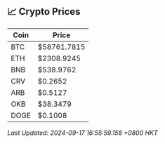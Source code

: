 ## 📈 Crypto Prices

| Coin | Price |
| ---- | ----- |
| BTC | $58761.7815 |
| ETH | $2308.9245 |
| BNB | $538.9762 |
| CRV | $0.2652 |
| ARB | $0.5127 |
| OKB | $38.3479 |
| DOGE | $0.1008 |

_Last Updated: 2024-09-17 16:55:59.158 +0800 HKT_